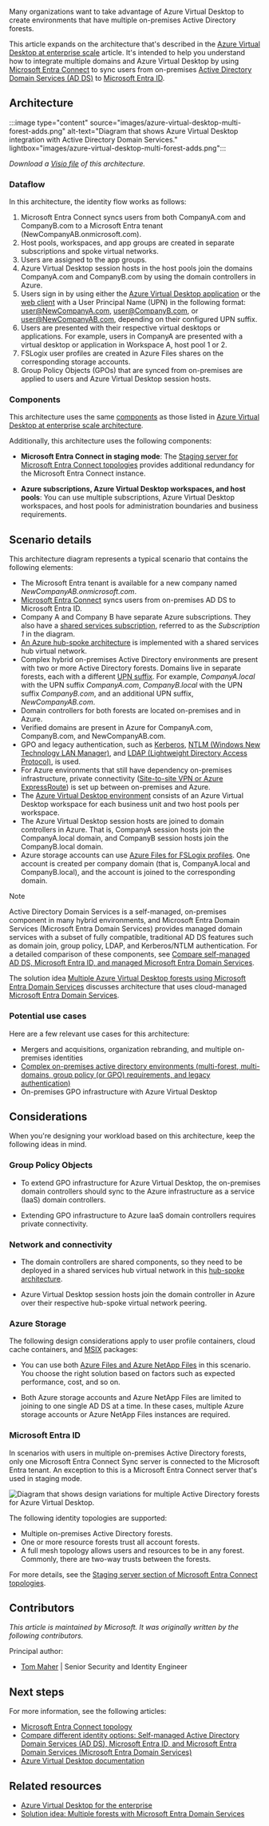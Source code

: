 Many organizations want to take advantage of Azure Virtual Desktop to create environments that have multiple on-premises Active Directory forests. 

This article expands on the architecture that's described in the [Azure Virtual Desktop at enterprise scale](./windows-virtual-desktop.yml) article. It's intended to help you understand how to integrate multiple domains and Azure Virtual Desktop by using [Microsoft Entra Connect](/azure/active-directory/hybrid/whatis-hybrid-identity) to sync users from on-premises [Active Directory Domain Services (AD DS)](/windows-server/identity/ad-ds/get-started/virtual-dc/active-directory-domain-services-overview) to [Microsoft Entra ID](/azure/active-directory/fundamentals/active-directory-whatis).

## Architecture

:::image type="content" source="images/azure-virtual-desktop-multi-forest-adds.png" alt-text="Diagram that shows Azure Virtual Desktop integration with Active Directory Domain Services." lightbox="images/azure-virtual-desktop-multi-forest-adds.png":::

*Download a [Visio file](https://arch-center.azureedge.net/azure-virtual-desktop-multi-forest-adds.vsdx) of this architecture.*

### Dataflow

In this architecture, the identity flow works as follows: 

1. Microsoft Entra Connect syncs users from both CompanyA.com and CompanyB.com to a Microsoft Entra tenant (NewCompanyAB.onmicrosoft.com).
1. Host pools, workspaces, and app groups are created in separate subscriptions and spoke virtual networks.
1. Users are assigned to the app groups.
1. Azure Virtual Desktop session hosts in the host pools join the domains CompanyA.com and CompanyB.com by using the domain controllers in Azure.
1. Users sign in by using either the [Azure Virtual Desktop application](/azure/virtual-desktop/connect-windows-7-10#install-the-windows-desktop-client) or the [web client](/azure/virtual-desktop/connect-web) with a User Principal Name (UPN) in the following format: user@NewCompanyA.com, user@CompanyB.com, or user@NewCompanyAB.com, depending on their configured UPN suffix.
1. Users are presented with their respective virtual desktops or applications. For example, users in CompanyA are presented with a virtual desktop or application in Workspace A, host pool 1 or 2.
1. FSLogix user profiles are created in Azure Files shares on the corresponding storage accounts.
1. Group Policy Objects (GPOs) that are synced from on-premises are applied to users and Azure Virtual Desktop session hosts.

### Components

This architecture uses the same [components](./windows-virtual-desktop.yml#components-that-you-manage) as those listed in [Azure Virtual Desktop at enterprise scale architecture](./windows-virtual-desktop.yml).

Additionally, this architecture uses the following components:

- **Microsoft Entra Connect in staging mode**: The [Staging server for Microsoft Entra Connect topologies](/azure/active-directory/hybrid/plan-connect-topologies#staging-server) provides additional redundancy for the Microsoft Entra Connect instance.

- **Azure subscriptions, Azure Virtual Desktop workspaces, and host pools**: You can use multiple subscriptions, Azure Virtual Desktop workspaces, and host pools for administration boundaries and business requirements.

## Scenario details

This architecture diagram represents a typical scenario that contains the following elements:

- The Microsoft Entra tenant is available for a new company named *NewCompanyAB.onmicrosoft.com*.
- [Microsoft Entra Connect](/azure/active-directory/hybrid/whatis-hybrid-identity) syncs users from on-premises AD DS to Microsoft Entra ID.
- Company A and Company B have separate Azure subscriptions. They also have a [shared services subscription](/azure/cloud-adoption-framework/ready/azure-best-practices/initial-subscriptions#shared-services-subscription), referred to as the *Subscription 1* in the diagram.
- [An Azure hub-spoke architecture](../../networking/architecture/hub-spoke.yml) is implemented with a shared services hub virtual network.
- Complex hybrid on-premises Active Directory environments are present with two or more Active Directory forests. Domains live in separate forests, each with a different [UPN suffix](/microsoft-365/enterprise/prepare-a-non-routable-domain-for-directory-synchronization?view=o365-worldwide#add-upn-suffixes-and-update-your-users-to-them). For example, *CompanyA.local* with the UPN suffix *CompanyA.com*, *CompanyB.local* with the UPN suffix *CompanyB.com*, and an additional UPN suffix, *NewCompanyAB.com*.
- Domain controllers for both forests are located on-premises and in Azure.
- Verified domains are present in Azure for CompanyA.com, CompanyB.com, and NewCompanyAB.com.
- GPO and legacy authentication, such as [Kerberos](/windows-server/security/kerberos/kerberos-authentication-overview), [NTLM (Windows New Technology LAN Manager)](/windows-server/security/kerberos/ntlm-overview), and [LDAP (Lightweight Directory Access Protocol)](https://social.technet.microsoft.com/wiki/contents/articles/2980.ldap-over-ssl-ldaps-certificate.aspx), is used.
- For Azure environments that still have dependency on-premises infrastructure, private connectivity ([Site-to-site VPN or Azure ExpressRoute](../../reference-architectures/hybrid-networking/index.yml)) is set up between on-premises and Azure.
- The [Azure Virtual Desktop environment](/azure/virtual-desktop/environment-setup) consists of an Azure Virtual Desktop workspace for each business unit and two host pools per workspace.
- The Azure Virtual Desktop session hosts are joined to domain controllers in Azure. That is, CompanyA session hosts join the CompanyA.local domain, and CompanyB session hosts join the CompanyB.local domain.
- Azure storage accounts can use [Azure Files for FSLogix profiles](/azure/virtual-desktop/FSLogix-containers-azure-files). One account is created per company domain (that is, CompanyA.local and CompanyB.local), and the account is joined to the corresponding domain.

> [!NOTE]
> Active Directory Domain Services is a self-managed, on-premises component in many hybrid environments, and Microsoft Entra Domain Services (Microsoft Entra Domain Services) provides managed domain services with a subset of fully compatible, traditional AD DS features such as domain join, group policy, LDAP, and Kerberos/NTLM authentication. For a detailed comparison of these components, see [Compare self-managed AD DS, Microsoft Entra ID, and managed Microsoft Entra Domain Services](/azure/active-directory-domain-services/compare-identity-solutions). </br>
> 
> The solution idea [Multiple Azure Virtual Desktop forests using Microsoft Entra Domain Services](./multi-forest-azure-managed.yml) discusses architecture that uses cloud-managed [Microsoft Entra Domain Services](/azure/active-directory-domain-services/overview).

### Potential use cases

Here are a few relevant use cases for this architecture:

- Mergers and acquisitions, organization rebranding, and multiple on-premises identities
- [Complex on-premises active directory environments (multi-forest, multi-domains, group policy (or GPO) requirements, and legacy authentication)](/azure/active-directory-domain-services/concepts-resource-forest)
- On-premises GPO infrastructure with Azure Virtual Desktop

## Considerations

When you're designing your workload based on this architecture, keep the following ideas in mind.

### Group Policy Objects

- To extend GPO infrastructure for Azure Virtual Desktop, the on-premises domain controllers should sync to the Azure infrastructure as a service (IaaS) domain controllers.

- Extending GPO infrastructure to Azure IaaS domain controllers requires private connectivity.

### Network and connectivity

- The domain controllers are shared components, so they need to be deployed in a shared services hub virtual network in this [hub-spoke architecture](../../networking/architecture/hub-spoke.yml).

- Azure Virtual Desktop session hosts join the domain controller in Azure over their respective hub-spoke virtual network peering.

### Azure Storage

The following design considerations apply to user profile containers, cloud cache containers, and [MSIX](/windows/msix/overview) packages:

- You can use both [Azure Files and Azure NetApp Files](/azure/virtual-desktop/store-FSLogix-profile#azure-platform-details) in this scenario. You choose the right solution based on factors such as expected performance, cost, and so on.

- Both Azure storage accounts and Azure NetApp Files are limited to joining to one single AD DS at a time. In these cases, multiple Azure storage accounts or Azure NetApp Files instances are required.

<a name='azure-active-directory'></a>

### Microsoft Entra ID

In scenarios with users in multiple on-premises Active Directory forests, only one Microsoft Entra Connect Sync server is connected to the Microsoft Entra tenant. An exception to this is a Microsoft Entra Connect server that's used in staging mode.

![Diagram that shows design variations for multiple Active Directory forests for Azure Virtual Desktop.](images/multiple-forests.png)

The following identity topologies are supported:

- Multiple on-premises Active Directory forests.
- One or more resource forests trust all account forests.
- A full mesh topology allows users and resources to be in any forest. Commonly, there are two-way trusts between the forests.

For more details, see the [Staging server section of Microsoft Entra Connect topologies](/azure/active-directory/hybrid/plan-connect-topologies#staging-server).

## Contributors

*This article is maintained by Microsoft. It was originally written by the following contributors.*

Principal author:

 * [Tom Maher](https://www.linkedin.com/in/tommaherlink) | Senior Security and Identity Engineer

## Next steps

For more information, see the following articles:

- [Microsoft Entra Connect topology](/azure/active-directory/hybrid/plan-connect-topologies)
- [Compare different identity options: Self-managed Active Directory Domain Services (AD DS), Microsoft Entra ID, and Microsoft Entra Domain Services (Microsoft Entra Domain Services)](/azure/active-directory-domain-services/compare-identity-solutions)
- [Azure Virtual Desktop documentation](/azure/virtual-desktop)

## Related resources

- [Azure Virtual Desktop for the enterprise](./windows-virtual-desktop.yml)
- [Solution idea: Multiple forests with Microsoft Entra Domain Services](./multi-forest-azure-managed.yml)

